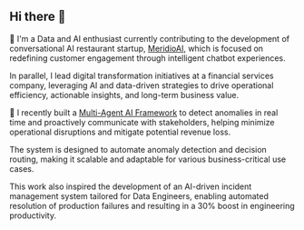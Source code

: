 ## Hi there 👋

 🔭 I'm a Data and AI enthusiast currently contributing to the development of conversational AI restaurant startup, [MeridioAI](https://www.meridioai.com/), which is focused on redefining customer engagement through intelligent chatbot experiences.
 
In parallel, I lead digital transformation initiatives at a financial services company, leveraging AI and data-driven strategies to drive operational efficiency, actionable insights, and long-term business value.

🌱 I recently built a [Multi-Agent AI Framework](https://github.com/krishnamami/Multi_Agent_Anamoly_Detection) to detect anomalies in real time and proactively communicate with stakeholders, helping minimize operational disruptions and mitigate potential revenue loss.

The system is designed to automate anomaly detection and decision routing, making it scalable and adaptable for various business-critical use cases.

This work also inspired the development of an AI-driven incident management system tailored for Data Engineers, enabling automated resolution of production failures and resulting in a 30% boost in engineering productivity.
<!--
**krishnamami/krishnamami** is a ✨ _special_ ✨ repository because its `README.md` (this file) appears on your GitHub profile.

Here are some ideas to get you started:

 🔭 I'm currently exploring Multi Agent frameworks to automate and improve productivity for my team
- 🌱 I’m currently learning ...
- 👯 I’m looking to collaborate on ...
- 🤔 I’m looking for help with ...
- 💬 Ask me about ...
- 📫 How to reach me: ...
- 😄 Pronouns: ...
- ⚡ Fun fact: ...
-->
